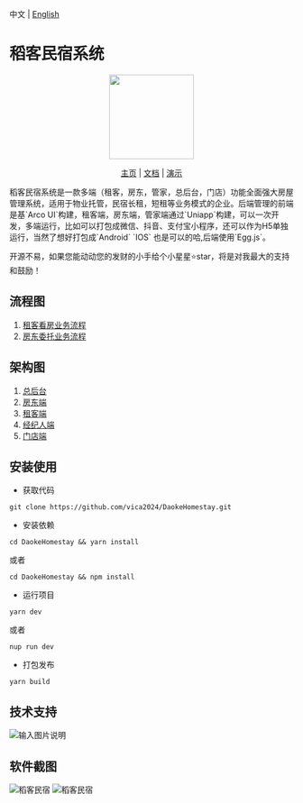 中文 | [English](./README-en.md)

# 稻客民宿系统
<p align="center">
    <img src="https://s1.imagehub.cc/images/2024/04/29/9e531fec82c60fefbaceaafc8fbf7229.png" width="150" />
</p>
<p align="center">
    <a href="" target="_blank">主页</a> |
    <a href="" target="_blank">文档</a> | 
    <a href="" target="_blank">演示</a> 
</p>
稻客民宿系统是一款多端（租客，房东，管家，总后台，门店）功能全面强大房屋管理系统，适用于物业托管，民宿长租，短租等业务模式的企业。后端管理的前端是基`Arco UI`构建，租客端，房东端，管家端通过`Uniapp`构建，可以一次开发，多端运行，比如可以打包成微信、抖音、支付宝小程序，还可以作为H5单独运行，当然了想好打包成`Android` `IOS` 也是可以的哈,后端使用`Egg.js`。


开源不易，如果您能动动您的发财的小手给个小星星⭐star，将是对我最大的支持和鼓励！

## 流程图
1.  [租客看房业务流程]()
2.  [房东委托业务流程]()

## 架构图
1.  [总后台]()
2.  [房东端]()
3.  [租客端]()
4.  [经纪人端]()
5.  [门店端]()

## 安装使用

- 获取代码
```
git clone https://github.com/vica2024/DaokeHomestay.git
```
- 安装依赖
```
cd DaokeHomestay && yarn install 
```
或者
```
cd DaokeHomestay && npm install
```
- 运行项目
```
yarn dev
```
或者
```
nup run dev
```
- 打包发布
```
yarn build
```

## 技术支持

![输入图片说明](screenshot/rrrrimage.png)

## 软件截图
<img src="https://s21.ax1x.com/2024/04/28/pkiRMfx.jpg" alt="稻客民宿" border="0" />
<img src="https://s21.ax1x.com/2024/04/28/pkiRKt1.jpg" alt="稻客民宿" border="0" />



